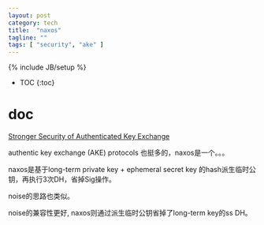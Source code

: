```yaml
---
layout: post
category: tech
title:  "naxos"
tagline: ""
tags: [ "security", "ake" ] 
---
```

{% include JB/setup %}

* TOC
{:toc}

# doc 

[Stronger Security of Authenticated Key Exchange](https://www.microsoft.com/en-us/research/wp-content/uploads/2016/02/strongake-submitted.pdf)

authentic key exchange (AKE) protocols 也挺多的，naxos是一个。。。

naxos是基于long-term private key + ephemeral secret key 的hash派生临时公钥，再执行3次DH，省掉Sig操作。

noise的思路也类似。

noise的兼容性更好, naxos则通过派生临时公钥省掉了long-term key的ss DH。
